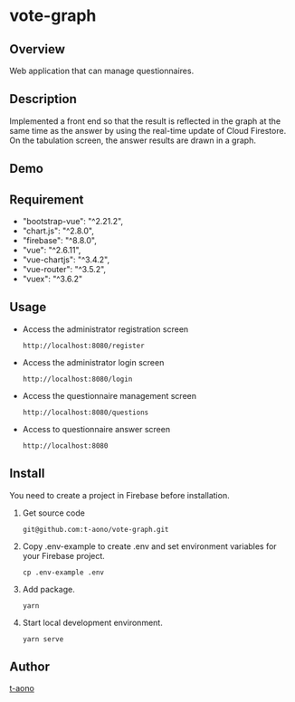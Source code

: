 # vote-graph

## Overview

Web application that can manage questionnaires.

## Description
Implemented a front end so that the result is reflected in the graph at the same time as the answer by using the real-time update of Cloud Firestore.  
On the tabulation screen, the answer results are drawn in a graph.

## Demo

<!-- ## VS. -->

## Requirement
- "bootstrap-vue": "^2.21.2",
- "chart.js": "^2.8.0",
- "firebase": "^8.8.0",
- "vue": "^2.6.11",
- "vue-chartjs": "^3.4.2",
- "vue-router": "^3.5.2",
- "vuex": "^3.6.2"

## Usage
- Access the administrator registration screen
  ```
  http://localhost:8080/register
  ```
- Access the administrator login screen
  ```
  http://localhost:8080/login
  ```
- Access the questionnaire management screen
  ```
  http://localhost:8080/questions
  ```
- Access to questionnaire answer screen
  ```
  http://localhost:8080
  ```

## Install

You need to create a project in Firebase before installation.

1. Get source code

   ```
   git@github.com:t-aono/vote-graph.git
   ```

2. Copy .env-example to create .env and set environment variables for your Firebase project.

   ```
   cp .env-example .env
   ```

3. Add package.

   ```
   yarn
   ```

4. Start local development environment.

   ```
   yarn serve
   ```

<!-- ## Contribution -->

<!-- ## Licence -->

## Author

[t-aono](https://github.com/t-aono)

<!-- README.md Sample -->
<!-- https://deeeet.com/writing/2014/07/31/readme/ -->
